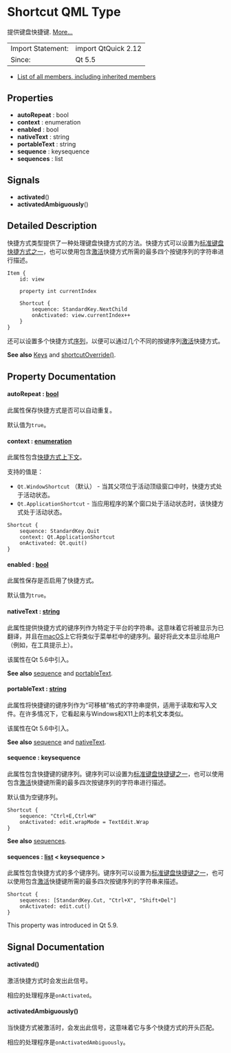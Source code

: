 # Shortcut QML Type



提供键盘快捷键. [More...](https://doc.qt.io/qt-5/qml-qtquick-shortcut.html#details)

|                   |                     |
| ----------------- | ------------------- |
| Import Statement: | import QtQuick 2.12 |
| Since:            | Qt 5.5              |

- [List of all members, including inherited members](https://doc.qt.io/qt-5/qml-qtquick-shortcut-members.html)



## Properties

- **autoRepeat** : bool
- **context** : enumeration
- **enabled** : bool
- **nativeText** : string
- **portableText** : string
- **sequence** : keysequence
- **sequences** : list<keysequence>



## Signals

- **activated**()
- **activatedAmbiguously**()



## Detailed Description

快捷方式类型提供了一种处理键盘快捷方式的方法。快捷方式可以设置为[标准键盘快捷方式之一](https://doc.qt.io/qt-5/qkeysequence.html#StandardKey-enum)，也可以使用包含[激活](https://doc.qt.io/qt-5/qml-qtquick-shortcut.html#activated-signal)快捷方式所需的最多四个按键序列的字符串进行描述。

```
Item {
    id: view

    property int currentIndex

    Shortcut {
        sequence: StandardKey.NextChild
        onActivated: view.currentIndex++
    }
}
```

还可以设置多个快捷方式[序列](https://doc.qt.io/qt-5/qml-qtquick-shortcut.html#sequences-prop)，以便可以通过几个不同的按键序列[激活](https://doc.qt.io/qt-5/qml-qtquick-shortcut.html#activated-signal)快捷方式。

**See also** [Keys](https://doc.qt.io/qt-5/qml-qtquick-keys.html) and [shortcutOverride()](https://doc.qt.io/qt-5/qml-qtquick-keys.html#shortcutOverride-signal).



## Property Documentation



#### autoRepeat : [bool](https://doc.qt.io/qt-5/qml-bool.html)

此属性保存快捷方式是否可以自动重复。

默认值为`true`。



#### context : [enumeration](https://doc.qt.io/qt-5/qml-enumeration.html)

此属性包含[快捷方式上下文](https://doc.qt.io/qt-5/qt.html#ShortcutContext-enum)。

支持的值是：

- `Qt.WindowShortcut` （默认） - 当其父项位于活动顶级窗口中时，快捷方式处于活动状态。
- `Qt.ApplicationShortcut` - 当应用程序的某个窗口处于活动状态时，该快捷方式处于活动状态。

```
Shortcut {
    sequence: StandardKey.Quit
    context: Qt.ApplicationShortcut
    onActivated: Qt.quit()
}
```



#### enabled : [bool](https://doc.qt.io/qt-5/qml-bool.html)

此属性保存是否启用了快捷方式。

默认值为`true`。



#### nativeText : [string](https://doc.qt.io/qt-5/qml-string.html)

此属性提供快捷方式的键序列作为特定于平台的字符串。这意味着它将被显示为已翻译，并且在[macOS](https://doc.qt.io/qt-5/internationalization.html#macos)上它将类似于菜单栏中的键序列。最好将此文本显示给用户（例如，在工具提示上）。

该属性在Qt 5.6中引入。

**See also** [sequence](https://doc.qt.io/qt-5/qml-qtquick-shortcut.html#sequence-prop) and [portableText](https://doc.qt.io/qt-5/qml-qtquick-shortcut.html#portableText-prop).



#### portableText : [string](https://doc.qt.io/qt-5/qml-string.html)

此属性将快捷键的键序列作为“可移植”格式的字符串提供，适用于读取和写入文件。在许多情况下，它看起来与Windows和X11上的本机文本类似。

该属性在Qt 5.6中引入。

**See also** [sequence](https://doc.qt.io/qt-5/qml-qtquick-shortcut.html#sequence-prop) and [nativeText](https://doc.qt.io/qt-5/qml-qtquick-shortcut.html#nativeText-prop).



#### sequence : keysequence

此属性包含快捷键的键序列。键序列可以设置为[标准键盘快捷键之一](https://doc.qt.io/qt-5/qkeysequence.html#StandardKey-enum)，也可以使用包含[激活](https://doc.qt.io/qt-5/qml-qtquick-shortcut.html#activated-signal)快捷键所需的最多四次按键序列的字符串进行描述。

默认值为空键序列。

```
Shortcut {
    sequence: "Ctrl+E,Ctrl+W"
    onActivated: edit.wrapMode = TextEdit.Wrap
}
```

**See also** [sequences](https://doc.qt.io/qt-5/qml-qtquick-shortcut.html#sequences-prop).



#### sequences : [list](https://doc.qt.io/qt-5/qml-list.html) < keysequence >

此属性包含快捷方式的多个键序列。键序列可以设置为[标准键盘快捷键之一](https://doc.qt.io/qt-5/qkeysequence.html#StandardKey-enum)，也可以使用包含[激活](https://doc.qt.io/qt-5/qml-qtquick-shortcut.html#activated-signal)快捷键所需的最多四次按键序列的字符串来描述。

```
Shortcut {
    sequences: [StandardKey.Cut, "Ctrl+X", "Shift+Del"]
    onActivated: edit.cut()
}
```

This property was introduced in Qt 5.9.



## Signal Documentation



#### activated()

激活快捷方式时会发出此信号。

相应的处理程序是`onActivated`。



#### activatedAmbiguously()

当快捷方式被激活时，会发出此信号，这意味着它与多个快捷方式的开头匹配。

相应的处理程序是`onActivatedAmbiguously`。